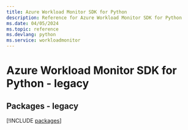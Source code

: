 ```yaml
---
title: Azure Workload Monitor SDK for Python
description: Reference for Azure Workload Monitor SDK for Python
ms.date: 04/05/2024
ms.topic: reference
ms.devlang: python
ms.service: workloadmonitor
---
```

# Azure Workload Monitor SDK for Python - legacy
## Packages - legacy
[!INCLUDE [packages](workload-monitor-index.md)]